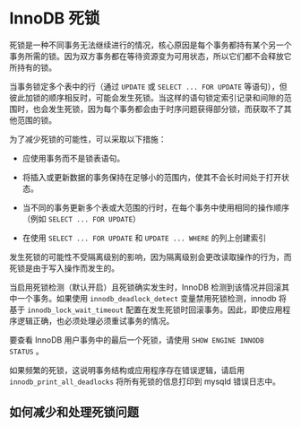 # InnoDB 死锁

死锁是一种不同事务无法继续进行的情况，核心原因是每个事务都持有某个另一个事务所需的锁。因为双方事务都在等待资源变为可用状态，所以它们都不会释放它所持有的锁。

当事务锁定多个表中的行（通过 `UPDATE` 或 `SELECT ... FOR UPDATE` 等语句），但彼此加锁的顺序相反时，可能会发生死锁。当这样的语句锁定索引记录和间隙的范围时，也会发生死锁，因为每个事务都会由于时序问题获得部分锁，而获取不了其他范围的锁。

为了减少死锁的可能性，可以采取以下措施：

- 应使用事务而不是锁表语句。
  
- 将插入或更新数据的事务保持在足够小的范围内，使其不会长时间处于打开状态。

- 当不同的事务更新多个表或大范围的行时，在每个事务中使用相同的操作顺序（例如 `SELECT ... FOR UPDATE`）

- 在使用 `SELECT ... FOR UPDATE` 和 `UPDATE ... WHERE` 的列上创建索引

发生死锁的可能性不受隔离级别的影响，因为隔离级别会更改读取操作的行为，而死锁是由于写入操作而发生的。

当启用死锁检测（默认开启）且死锁确实发生时，InnoDB 检测到该情况并回滚其中一个事务。如果使用 `innodb_deadlock_detect` 变量禁用死锁检测，innodb 将基于 `innodb_lock_wait_timeout` 配置在发生死锁时回滚事务。因此，即使应用程序逻辑正确，也必须处理必须重试事务的情况。

要查看 InnoDB 用户事务中的最后一个死锁，请使用 `SHOW ENGINE INNODB STATUS` 。

如果频繁的死锁，这说明事务结构或应用程序存在错误逻辑，请启用 `innodb_print_all_deadlocks` 将所有死锁的信息打印到 mysqld 错误日志中。

## 如何减少和处理死锁问题

